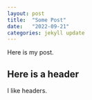 ```yaml
---
layout: post
title:  "Some Post"
date:   "2022-09-21"
categories: jekyll update
---
```

Here is my post.

## Here is a header
I like headers.